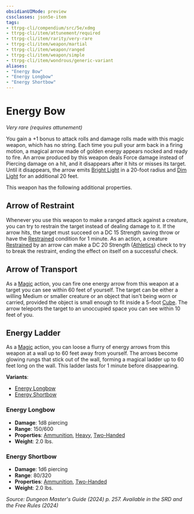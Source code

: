 ```yaml
---
obsidianUIMode: preview
cssclasses: json5e-item
tags:
- ttrpg-cli/compendium/src/5e/xdmg
- ttrpg-cli/item/attunement/required
- ttrpg-cli/item/rarity/very-rare
- ttrpg-cli/item/weapon/martial
- ttrpg-cli/item/weapon/ranged
- ttrpg-cli/item/weapon/simple
- ttrpg-cli/item/wondrous/generic-variant
aliases: 
- "Energy Bow"
- "Energy Longbow"
- "Energy Shortbow"
---
```

# Energy Bow
*Very rare (requires attunement)*  



You gain a +1 bonus to attack rolls and damage rolls made with this magic weapon, which has no string. Each time you pull your arm back in a firing motion, a magical arrow made of golden energy appears nocked and ready to fire. An arrow produced by this weapon deals Force damage instead of Piercing damage on a hit, and it disappears after it hits or misses its target. Until it disappears, the arrow emits [Bright Light](Інструменти%20ДМ/CLI/rules/variant-rules/bright-light-xphb.md) in a 20-foot radius and [Dim Light](Інструменти%20ДМ/CLI/rules/variant-rules/dim-light-xphb.md) for an additional 20 feet.

This weapon has the following additional properties.

## Arrow of Restraint

Whenever you use this weapon to make a ranged attack against a creature, you can try to restrain the target instead of dealing damage to it. If the arrow hits, the target must succeed on a DC 15 Strength saving throw or have the [Restrained](Інструменти%20ДМ/CLI/rules/conditions.md#Restrained) condition for 1 minute. As an action, a creature [Restrained](Інструменти%20ДМ/CLI/rules/conditions.md#Restrained) by an arrow can make a DC 20 Strength ([Athletics](Інструменти%20ДМ/CLI/rules/skills.md#Athletics)) check to try to break the restraint, ending the effect on itself on a successful check.

## Arrow of Transport

As a [Magic](Інструменти%20ДМ/CLI/rules/actions.md#Magic) action, you can fire one energy arrow from this weapon at a target you can see within 60 feet of yourself. The target can be either a willing Medium or smaller creature or an object that isn't being worn or carried, provided the object is small enough to fit inside a 5-foot [Cube](Інструменти%20ДМ/CLI/rules/variant-rules/cube-area-of-effect-xphb.md). The arrow teleports the target to an unoccupied space you can see within 10 feet of you.

## Energy Ladder

As a [Magic](Інструменти%20ДМ/CLI/rules/actions.md#Magic) action, you can loose a flurry of energy arrows from this weapon at a wall up to 60 feet away from yourself. The arrows become glowing rungs that stick out of the wall, forming a magical ladder up to 60 feet long on the wall. This ladder lasts for 1 minute before disappearing.

**Variants**:
- [Energy Longbow](#Energy%20Longbow)
- [Energy Shortbow](#Energy%20Shortbow)

### Energy Longbow

- **Damage**: 1d8 piercing
- **Range**: 150/600
- **Properties**: [Ammunition](Інструменти%20ДМ/CLI/rules/item-properties.md#Ammunition), [Heavy](Інструменти%20ДМ/CLI/rules/item-properties.md#Heavy), [Two-Handed](Інструменти%20ДМ/CLI/rules/item-properties.md#Two-Handed)
- **Weight**: 2.0 lbs.

### Energy Shortbow

- **Damage**: 1d6 piercing
- **Range**: 80/320
- **Properties**: [Ammunition](Інструменти%20ДМ/CLI/rules/item-properties.md#Ammunition), [Two-Handed](Інструменти%20ДМ/CLI/rules/item-properties.md#Two-Handed)
- **Weight**: 2.0 lbs.


*Source: Dungeon Master's Guide (2024) p. 257. Available in the <span title='Systems Reference Document (5.2)'>SRD</span> and the Free Rules (2024)*